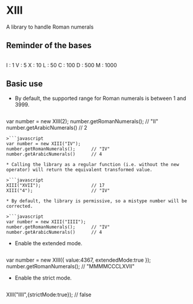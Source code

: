 # XIII
A library to handle Roman numerals

## Reminder of the bases

>```
I : 1
V : 5
X : 10
L : 50
C : 100
D : 500
M : 1000

## Basic use

* By default, the supported range for Roman numerals is between 1 and 3999.

>```javascript
var number = new XIII(2);
number.getRomanNumerals();      // "II"
number.getArabicNumerals()      // 2
```
>```javascript
var number = new XIII("IV");
number.getRomanNumerals();      // "IV"
number.getArabicNumerals()      // 4

* Calling the library as a regular function (i.e. without the new operator) will return the equivalent transformed value.

>```javascript
XIII("XVII");                   // 17
XIII("4");                      // "IV"

* By default, the library is permissive, so a mistype number will be corrected.

>```javascript
var number = new XIII("IIII");
number.getRomanNumerals();      // "IV"
number.getArabicNumerals()      // 4
```

* Enable the extended mode.

>```javascript
var number = new XIII({
  value:4367,
  extendedMode:true
});
number.getRomanNumerals();      // "MMMMCCCLXVII"

* Enable the strict mode.

>```javascript
XIII("IIII",{strictMode:true});   // false


